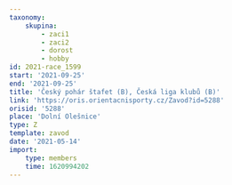```yaml
---
taxonomy:
    skupina:
        - zaci1
        - zaci2
        - dorost
        - hobby
id: 2021-race_1599
start: '2021-09-25'
end: '2021-09-25'
title: 'Český pohár štafet (B), Česká liga klubů (B)'
link: 'https://oris.orientacnisporty.cz/Zavod?id=5288'
orisid: '5288'
place: 'Dolní Olešnice'
type: Z
template: zavod
date: '2021-05-14'
import:
    type: members
    time: 1620994202
---
```


